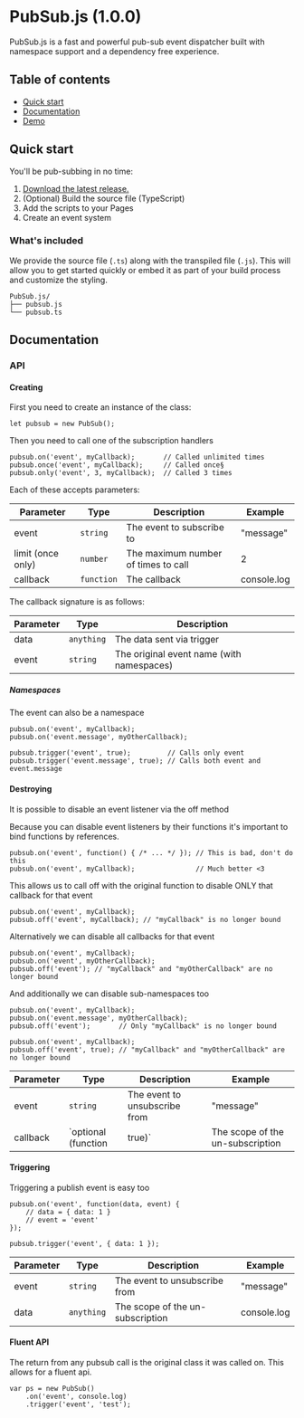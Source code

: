 # PubSub.js (1.0.0)

PubSub.js is a fast and powerful pub-sub event dispatcher built with namespace support and a dependency free experience.

## Table of contents

- [Quick start](#quick-start)
- [Documentation](#documentation)
- [Demo](https://eliottrobson.github.io/PubSub.js/)

## Quick start

You'll be pub-subbing in no time:

1. [Download the latest release.](https://github.com/eliottrobson/PubSub.js/archive/v1.0.0.zip)
2. (Optional) Build the source file (TypeScript)
3. Add the scripts to your Pages
4. Create an event system

### What's included

We provide the source file (`.ts`) along with the transpiled file (`.js`). This will allow you to get started quickly or embed it as part of your build process and customize the styling.

```
PubSub.js/
├── pubsub.js
└── pubsub.ts
```

## Documentation

### API

#### Creating

First you need to create an instance of the class:

```
let pubsub = new PubSub();
```

Then you need to call one of the subscription handlers

```
pubsub.on('event', myCallback);       // Called unlimited times
pubsub.once('event', myCallback);     // Called once§
pubsub.only('event', 3, myCallback);  // Called 3 times
```

Each of these accepts parameters:

Parameter         | Type       | Description                         | Example
----------------- | ---------- | ----------------------------------- | -----------
event             | `string`   | The event to subscribe to           | "message"
limit (once only) | `number`   | The maximum number of times to call | 2
callback          | `function` | The callback                        | console.log

The callback signature is as follows:

Parameter | Type       | Description
--------- | ---------- | -----------------------------------------
data      | `anything` | The data sent via trigger
event     | `string`   | The original event name (with namespaces)

##### Namespaces

The event can also be a namespace

```
pubsub.on('event', myCallback);
pubsub.on('event.message', myOtherCallback);

pubsub.trigger('event', true);         // Calls only event
pubsub.trigger('event.message', true); // Calls both event and event.message
```

#### Destroying

It is possible to disable an event listener via the off method

Because you can disable event listeners by their functions it's important to bind functions by references.

```
pubsub.on('event', function() { /* ... */ }); // This is bad, don't do this
pubsub.on('event', myCallback);               // Much better <3
```

This allows us to call off with the original function to disable ONLY that callback for that event

```
pubsub.on('event', myCallback);
pubsub.off('event', myCallback); // "myCallback" is no longer bound
```

Alternatively we can disable all callbacks for that event

```
pubsub.on('event', myCallback);
pubsub.on('event', myOtherCallback);
pubsub.off('event'); // "myCallback" and "myOtherCallback" are no longer bound
```

And additionally we can disable sub-namespaces too

```
pubsub.on('event', myCallback);
pubsub.on('event.message', myOtherCallback);
pubsub.off('event');       // Only "myCallback" is no longer bound

pubsub.on('event', myCallback);
pubsub.off('event', true); // "myCallback" and "myOtherCallback" are no longer bound
```

Parameter | Type                | Description                   | Example
--------- | ------------------- | ----------------------------- | --------------------------------
event     | `string`            | The event to unsubscribe from | "message"
callback  | `optional (function | true)`                        | The scope of the un-subscription | console.log

#### Triggering

Triggering a publish event is easy too

```
pubsub.on('event', function(data, event) {
    // data = { data: 1 }
    // event = 'event'
});

pubsub.trigger('event', { data: 1 });
```

Parameter | Type       | Description                      | Example
--------- | ---------- | -------------------------------- | -----------
event     | `string`   | The event to unsubscribe from    | "message"
data      | `anything` | The scope of the un-subscription | console.log

#### Fluent API

The return from any pubsub call is the original class it was called on. This allows for a fluent api.

```
var ps = new PubSub()
    .on('event', console.log)
    .trigger('event', 'test');
```
